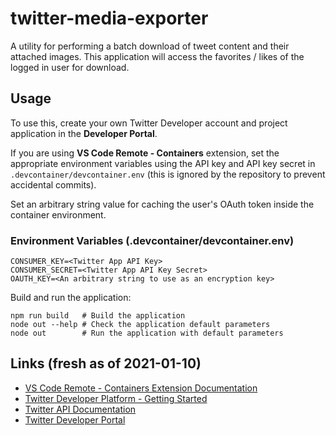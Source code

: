 # twitter-media-exporter
 
A utility for performing a batch download of tweet content and their attached images. This application will access the favorites / likes of the logged in user for download.

## Usage
To use this, create your own Twitter Developer account and project application in the **Developer Portal**.

If you are using **VS Code Remote - Containers** extension, set the appropriate environment variables using the API key and API key secret in `.devcontainer/devcontainer.env` (this is ignored by the repository to prevent accidental commits).

Set an arbitrary string value for caching the user's OAuth token inside the container environment.

### Environment Variables (.devcontainer/devcontainer.env)
```
CONSUMER_KEY=<Twitter App API Key>
CONSUMER_SECRET=<Twitter App API Key Secret>
OAUTH_KEY=<An arbitrary string to use as an encryption key>
```

Build and run the application:

```
npm run build   # Build the application
node out --help # Check the application default parameters
node out        # Run the application with default parameters
```

## Links (fresh as of 2021-01-10)

- [VS Code Remote - Containers Extension Documentation](https://code.visualstudio.com/docs/remote/containers)
- [Twitter Developer Platform - Getting Started](https://developer.twitter.com/en/docs/getting-started)
- [Twitter API Documentation](https://developer.twitter.com/en/docs/twitter-api)
- [Twitter Developer Portal](https://developer.twitter.com/en/portal/projects-and-apps)